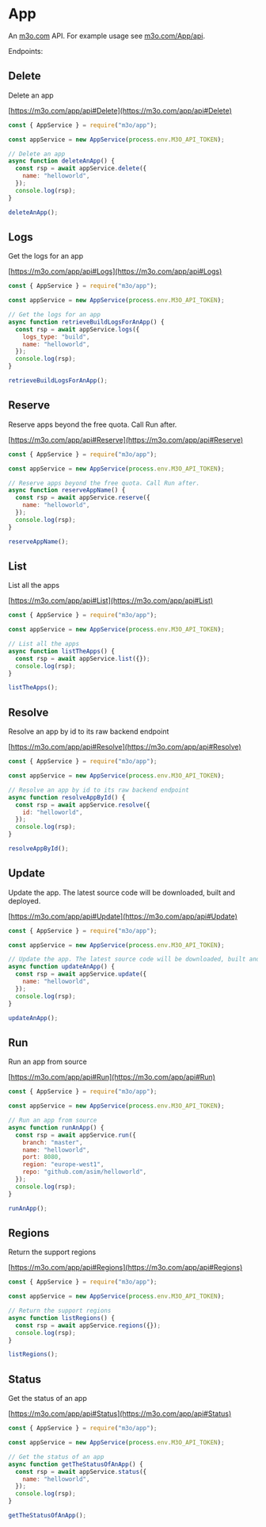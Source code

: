 # App

An [m3o.com](https://m3o.com) API. For example usage see [m3o.com/App/api](https://m3o.com/App/api).

Endpoints:

## Delete

Delete an app

[https://m3o.com/app/api#Delete](https://m3o.com/app/api#Delete)

```js
const { AppService } = require("m3o/app");

const appService = new AppService(process.env.M3O_API_TOKEN);

// Delete an app
async function deleteAnApp() {
  const rsp = await appService.delete({
    name: "helloworld",
  });
  console.log(rsp);
}

deleteAnApp();
```

## Logs

Get the logs for an app

[https://m3o.com/app/api#Logs](https://m3o.com/app/api#Logs)

```js
const { AppService } = require("m3o/app");

const appService = new AppService(process.env.M3O_API_TOKEN);

// Get the logs for an app
async function retrieveBuildLogsForAnApp() {
  const rsp = await appService.logs({
    logs_type: "build",
    name: "helloworld",
  });
  console.log(rsp);
}

retrieveBuildLogsForAnApp();
```

## Reserve

Reserve apps beyond the free quota. Call Run after.

[https://m3o.com/app/api#Reserve](https://m3o.com/app/api#Reserve)

```js
const { AppService } = require("m3o/app");

const appService = new AppService(process.env.M3O_API_TOKEN);

// Reserve apps beyond the free quota. Call Run after.
async function reserveAppName() {
  const rsp = await appService.reserve({
    name: "helloworld",
  });
  console.log(rsp);
}

reserveAppName();
```

## List

List all the apps

[https://m3o.com/app/api#List](https://m3o.com/app/api#List)

```js
const { AppService } = require("m3o/app");

const appService = new AppService(process.env.M3O_API_TOKEN);

// List all the apps
async function listTheApps() {
  const rsp = await appService.list({});
  console.log(rsp);
}

listTheApps();
```

## Resolve

Resolve an app by id to its raw backend endpoint

[https://m3o.com/app/api#Resolve](https://m3o.com/app/api#Resolve)

```js
const { AppService } = require("m3o/app");

const appService = new AppService(process.env.M3O_API_TOKEN);

// Resolve an app by id to its raw backend endpoint
async function resolveAppById() {
  const rsp = await appService.resolve({
    id: "helloworld",
  });
  console.log(rsp);
}

resolveAppById();
```

## Update

Update the app. The latest source code will be downloaded, built and deployed.

[https://m3o.com/app/api#Update](https://m3o.com/app/api#Update)

```js
const { AppService } = require("m3o/app");

const appService = new AppService(process.env.M3O_API_TOKEN);

// Update the app. The latest source code will be downloaded, built and deployed.
async function updateAnApp() {
  const rsp = await appService.update({
    name: "helloworld",
  });
  console.log(rsp);
}

updateAnApp();
```

## Run

Run an app from source

[https://m3o.com/app/api#Run](https://m3o.com/app/api#Run)

```js
const { AppService } = require("m3o/app");

const appService = new AppService(process.env.M3O_API_TOKEN);

// Run an app from source
async function runAnApp() {
  const rsp = await appService.run({
    branch: "master",
    name: "helloworld",
    port: 8080,
    region: "europe-west1",
    repo: "github.com/asim/helloworld",
  });
  console.log(rsp);
}

runAnApp();
```

## Regions

Return the support regions

[https://m3o.com/app/api#Regions](https://m3o.com/app/api#Regions)

```js
const { AppService } = require("m3o/app");

const appService = new AppService(process.env.M3O_API_TOKEN);

// Return the support regions
async function listRegions() {
  const rsp = await appService.regions({});
  console.log(rsp);
}

listRegions();
```

## Status

Get the status of an app

[https://m3o.com/app/api#Status](https://m3o.com/app/api#Status)

```js
const { AppService } = require("m3o/app");

const appService = new AppService(process.env.M3O_API_TOKEN);

// Get the status of an app
async function getTheStatusOfAnApp() {
  const rsp = await appService.status({
    name: "helloworld",
  });
  console.log(rsp);
}

getTheStatusOfAnApp();
```
